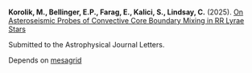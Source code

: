 # 

**Korolik, M., Bellinger, E.P., Farag, E., Kalici, S., Lindsay, C.** (2025).  [On Asteroseismic Probes of Convective Core Boundary Mixing in RR Lyrae Stars](https://github.com/mkorolik/RR-Lyrae-Convective-Boundary-Mixing/blob/main/on%20asteroseismic%20probes%20of%20convective%20core%20boundary%20mixing%20in%20rr%20lyrae%20stars.pdf)

Submitted to the Astrophysical Journal Letters.

Depends on [mesagrid](https://github.com/earlbellinger/mesagrid)
